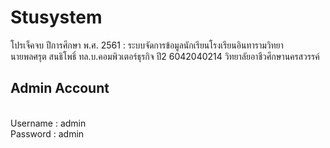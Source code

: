 # Stusystem
โปรเจ็คจบ ปีการศึกษา พ.ศ. 2561 : ระบบจัดการข้อมูลนักเรียนโรงเรียนอินทารามวิทยา <br>
นายพลศรุต  สนธิโพธิ์ ทล.บ.คอมพิวเตอร์ธุรกิจ ปี2  6042040214 วิทยาลัยอาชีวศึกษานครสวรรค์
<h2 font color="red"><b>Admin Account</b></h2>
<br>
Username : admin
<br>
Password : admin
